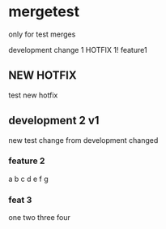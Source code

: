 # mergetest
only for test merges

development change 1
HOTFIX 1!
feature1


## NEW HOTFIX
test new hotfix


## development 2 v1
new test change from development changed


### feature 2
a
b
c
d
e
f
g

### feat 3
one
two
three
four